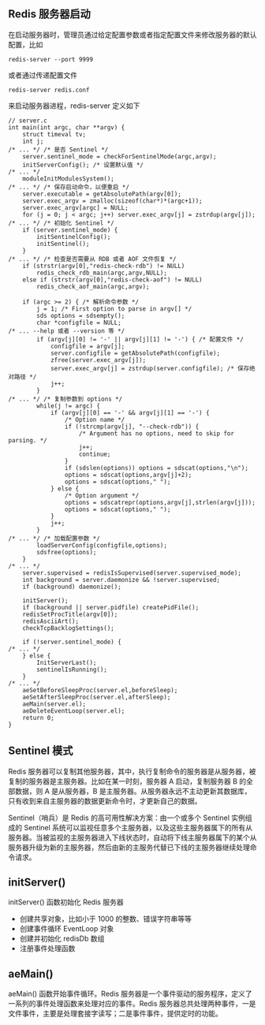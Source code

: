 ## Redis 服务器启动
在启动服务器时，管理员通过给定配置参数或者指定配置文件来修改服务器的默认配置，比如
```
redis-server --port 9999
```
或者通过传递配置文件
```
redis-server redis.conf
```
来启动服务器进程，redis-server 定义如下
```
// server.c
int main(int argc, char **argv) {
    struct timeval tv;
    int j;
/* ... */ /* 是否 Sentinel */
    server.sentinel_mode = checkForSentinelMode(argc,argv);
    initServerConfig(); /* 设置默认值 */
/* ... */
    moduleInitModulesSystem();
/* ... */ /* 保存启动命令，以便重启 */
    server.executable = getAbsolutePath(argv[0]);
    server.exec_argv = zmalloc(sizeof(char*)*(argc+1));
    server.exec_argv[argc] = NULL;
    for (j = 0; j < argc; j++) server.exec_argv[j] = zstrdup(argv[j]);
/* ... */ /* 初始化 Sentinel */
    if (server.sentinel_mode) {
        initSentinelConfig();
        initSentinel();
    }
/* ... */ /* 检查是否需要从 RDB 或者 AOF 文件恢复 */
    if (strstr(argv[0],"redis-check-rdb") != NULL)
        redis_check_rdb_main(argc,argv,NULL);
    else if (strstr(argv[0],"redis-check-aof") != NULL)
        redis_check_aof_main(argc,argv);

    if (argc >= 2) { /* 解析命令参数 */
        j = 1; /* First option to parse in argv[] */
        sds options = sdsempty();
        char *configfile = NULL;
/* ... --help 或者 --version 等 */
        if (argv[j][0] != '-' || argv[j][1] != '-') { /* 配置文件 */
            configfile = argv[j];
            server.configfile = getAbsolutePath(configfile);
            zfree(server.exec_argv[j]);
            server.exec_argv[j] = zstrdup(server.configfile); /* 保存绝对路径 */
            j++;
        }
/* ... */ /* 复制参数到 options */
        while(j != argc) {
            if (argv[j][0] == '-' && argv[j][1] == '-') {
                /* Option name */
                if (!strcmp(argv[j], "--check-rdb")) {
                    /* Argument has no options, need to skip for parsing. */
                    j++;
                    continue;
                }
                if (sdslen(options)) options = sdscat(options,"\n");
                options = sdscat(options,argv[j]+2);
                options = sdscat(options," ");
            } else {
                /* Option argument */
                options = sdscatrepr(options,argv[j],strlen(argv[j]));
                options = sdscat(options," ");
            }
            j++;
        }
/* ... */ /* 加载配置参数 */
        loadServerConfig(configfile,options); 
        sdsfree(options);
    }
/* ... */
    server.supervised = redisIsSupervised(server.supervised_mode);
    int background = server.daemonize && !server.supervised;
    if (background) daemonize();

    initServer();
    if (background || server.pidfile) createPidFile();
    redisSetProcTitle(argv[0]);
    redisAsciiArt();
    checkTcpBacklogSettings();

    if (!server.sentinel_mode) {
/* ... */
    } else {
        InitServerLast();
        sentinelIsRunning();
    }
/* ... */
    aeSetBeforeSleepProc(server.el,beforeSleep);
    aeSetAfterSleepProc(server.el,afterSleep);
    aeMain(server.el);
    aeDeleteEventLoop(server.el);
    return 0;
}
```

## Sentinel 模式
Redis 服务器可以复制其他服务器，其中，执行复制命令的服务器是从服务器，被复制的服务器是主服务器。比如在某一时刻，服务器 A 启动，复制服务器 B 的全部数据，则 A 是从服务器，B 是主服务器。从服务器永远不主动更新其数据库，只有收到来自主服务器的数据更新命令时，才更新自己的数据。

Sentinel（哨兵）是 Redis 的高可用性解决方案：由一个或多个 Sentinel 实例组成的 Sentinel 系统可以监视任意多个主服务器，以及这些主服务器属下的所有从服务器。当被监视的主服务器进入下线状态时，自动将下线主服务器属下的某个从服务器升级为新的主服务器，然后由新的主服务代替已下线的主服务器继续处理命令请求。

## initServer()
initServer() 函数初始化 Redis 服务器
- 创建共享对象，比如小于 1000 的整数、错误字符串等等
- 创建事件循环 EventLoop 对象
- 创建并初始化 redisDb 数组
- 注册事件处理函数

## aeMain()
aeMain() 函数开始事件循环。Redis 服务器是一个事件驱动的服务程序，定义了一系列的事件处理函数来处理对应的事件。Redis 服务器总共处理两种事件，一是文件事件，主要是处理套接字读写；二是事件事件，提供定时的功能。